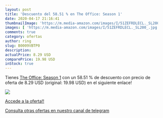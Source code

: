 ```yaml
---
layout: post
title: 'Descuento del 58.51 % en The Office: Season 1'
date: 2020-04-17 21:16:41
thumbnailImage: 'https://m.media-amazon.com/images/I/51ZEFRDLECL._SL200_.jpg'
images: [ 'https://m.media-amazon.com/images/I/51ZEFRDLECL._SL200_.jpg' ]
comments: true
category: ofertas
author: ring
slug: B0009VBTP0
description:
actualPrice: 8.29 USD
comparePrice: 19.98 USD
inStock: true
---
```


Tienes [The Office: Season 1](https://www.amazon.com/dp/B0009VBTP0/?tag=redken08-20) con un 58.51 % de descuento con precio de oferta de 8.29 USD (original: 19.98 USD) en el siguiente enlace!

[![](https://m.media-amazon.com/images/I/51ZEFRDLECL._SL200_.jpg)](https://www.amazon.com/dp/B0009VBTP0/?tag=redken08-20)

[Accede a la oferta!!](https://www.amazon.com/dp/B0009VBTP0/?tag=redken08-20)

[Consulta otras ofertas en nuestro canal de telegram](https://t.me/s/ofertas25)
